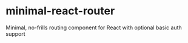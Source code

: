 # minimal-react-router
Minimal, no-frills routing component for React with optional basic auth support
